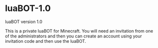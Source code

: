 # luaBOT-1.0
luaBOT version 1.0

This is a private luaBOT for Minecraft. You will need an invitation from one of the administrators and then you can create an account using your invitation code and then use the luaBOT.
